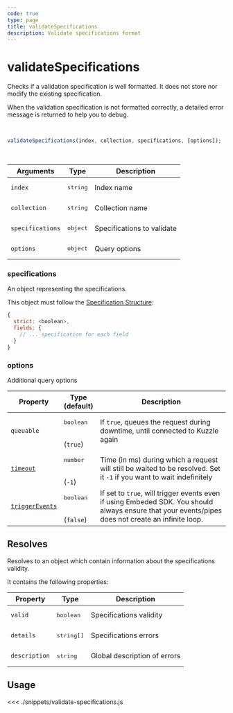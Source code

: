 ```yaml
---
code: true
type: page
title: validateSpecifications
description: Validate specifications format
---
```


# validateSpecifications

Checks if a validation specification is well formatted. It does not store nor modify the existing specification.

When the validation specification is not formatted correctly, a detailed error message is returned to help you to debug.

<br/>

```js
validateSpecifications(index, collection, specifications, [options]);
```

<br/>

| Arguments        | Type              | Description                |
| ---------------- | ----------------- | -------------------------- |
| `index`          | <pre>string</pre> | Index name                 |
| `collection`     | <pre>string</pre> | Collection name            |
| `specifications` | <pre>object</pre> | Specifications to validate |
| `options`        | <pre>object</pre> | Query options              |

### specifications

An object representing the specifications.

This object must follow the [Specification Structure](/core/2/guides/advanced/data-validation):

```js
{
  strict: <boolean>,
  fields: {
    // ... specification for each field
  }
}
```

### options

Additional query options

| Property   | Type<br/>(default)              | Description                                                                                                           |
| ---------- | ------------------------------- | --------------------------------------------------------------------------------------------------------------------- |
| `queuable` | <pre>boolean</pre><br/>(`true`) | If `true`, queues the request during downtime, until connected to Kuzzle again                                          |
| [`timeout`](/sdk/7/core-classes/kuzzle/query#timeout)  | <pre>number</pre><br/> (`-1`)              | Time (in ms) during which a request will still be waited to be resolved. Set it `-1` if you want to wait indefinitely |
| [`triggerEvents`](/sdk/7/core-classes/kuzzle/query#triggerEvents)  | <pre>boolean</pre> <br/>(`false`)| If set to `true`, will trigger events even if using Embeded SDK. You should always ensure that your events/pipes does not create an infinite loop. <SinceBadge version="Kuzzle 2.31.0"/> |

## Resolves

Resolves to an object which contain information about the specifications validity.

It contains the following properties:

| Property      | Type                | Description                  |
| ------------- | ------------------- | ---------------------------- |
| `valid`       | <pre>boolean</pre>  | Specifications validity      |
| `details`     | <pre>string[]</pre> | Specifications errors        |
| `description` | <pre>string</pre>   | Global description of errors |

## Usage

<<< ./snippets/validate-specifications.js

